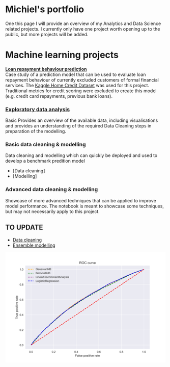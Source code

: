 # Michiel's portfolio
One this page I will provide an overview of my Analytics and Data Science related projects. I currently only have one project worth opening up to the public, but more projects will be added.



# Machine learning projects
**[Loan repayment behaviour prediction](https://github.com/Dutchmick/loan_repayment_prediction)**<br/>
Case study of a prediction model that can be used to evaluate loan repayment behaviour of currently excluded customers of formal financial services. The [Kaggle Home Credit Dataset](https://www.kaggle.com/c/home-credit-default-risk) was used for this project. Traditional metrics for credit scoring were excluded to create this model (e.g. credit card repayments, previous bank loans).

### [Exploratory data analysis](https://github.com/Dutchmick/loan_repayment_prediction/blob/master/notebooks/Homecred%20-%20Exploratory%20analysis.ipynb)
Basic
Provides an overview of the available data, including visualisations and provides an understanding of the required Data Cleaning steps in preparation of the modelling.

### Basic data cleaning & modelling
Data cleaning and modelling which can quickly be deployed and used to develop a benchmark predition model
- [Data cleaning]
- [Modelling]

### Advanced data cleaning & modelling
Showcase of more advanced techniques that can be applied to improve model performance. The notebook is meant to showcase some techniques, but may not necessarily apply to this project.

TO UPDATE
- 
- [Data cleaning](https://github.com/Dutchmick/loan_repayment_prediction/blob/master/notebooks/Homecred%20-%20Data%20cleaning.ipynb)
- [Ensemble modelling](https://github.com/Dutchmick/loan_repayment_prediction/blob/master/notebooks/Homecred%20-%20ML%20ensemble.ipynb)




![](/Images/ROC_graph.png)


<br/><br/><br/><br/><br/><br/><br/><br/><br/><br/><br/><br/><br/><br/><br/><br/><br/><br/><br/><br/><br/>


